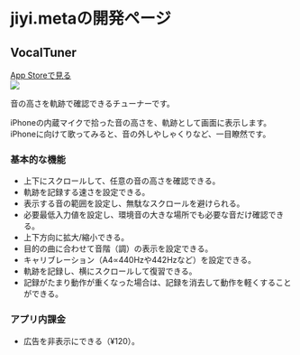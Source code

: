 # jiyi.metaの開発ページ
## VocalTuner
[App Storeで見る](https://apps.apple.com/jp/app/id1505735245?ign-mpt=uo%3D4)  
![](./img/VTIcon1024)

音の高さを軌跡で確認できるチューナーです。

iPhoneの内蔵マイクで拾った音の高さを、軌跡として画面に表示します。iPhoneに向けて歌ってみると、音の外しやしゃくりなど、一目瞭然です。

### 基本的な機能
- 上下にスクロールして、任意の音の高さを確認できる。
- 軌跡を記録する速さを設定できる。
- 表示する音の範囲を設定し、無駄なスクロールを避けられる。
- 必要最低入力値を設定し、環境音の大きな場所でも必要な音だけ確認できる。
- 上下方向に拡大/縮小できる。
- 目的の曲に合わせて音階（調）の表示を設定できる。
- キャリブレーション（A4∝440Hzや442Hzなど）を設定できる。
- 軌跡を記録し、横にスクロールして復習できる。
- 記録がたまり動作が重くなった場合は、記録を消去して動作を軽くすることができる。

### アプリ内課金
- 広告を非表示にできる（¥120）。
